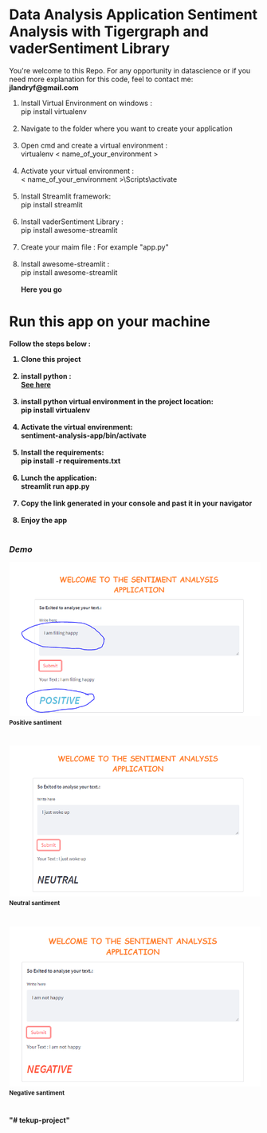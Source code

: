 

<h1>Data Analysis Application Sentiment Analysis with Tigergraph and vaderSentiment Library </h1>
<p>You're welcome to this Repo. For any opportunity in datascience or if you need more explanation for this code, feel to contact me: <b>jlandryf@gmail.com</b></p>

<ol>
	<li>
		Install Virtual Environment on windows :<br>
		pip install virtualenv
	</li><br>
	<li>
		Navigate to the folder where you want to create your application <br>
	</li><br>
	<li>
		Open cmd and create a virtual environment : <br>
		virtualenv < name_of_your_environment >
	</li><br>
	<li>
		Activate your virtual environment : <br>
		< name_of_your_environment >\Scripts\activate
	</li><br>
	<li>
		Install Streamlit framework: <br>
		pip install streamlit
	</li><br>
	<li>
		Install vaderSentiment Library : <br>
		pip install awesome-streamlit
	</li><br>
	<li>
		Create your maim file : For example "app.py"
	</li><br>
	<li>
		Install awesome-streamlit : <br>
		pip install awesome-streamlit
	</li><br>
	<b>Here you go<b>
	
	
</ol>

<h1>Run this app on your machine </h1>
<p>Follow the steps below : </p>

<ol>
	<li>
		Clone this project
	</li><br>
	<li>
		install python : <br> <a href="https://www.python.org/downloads/" target="blank">See here</a>
	</li><br>
	<li>
		install python virtual environment in the project location: <br> pip install virtualenv 
	</li><br>
	<li>
		Activate the virtual envirenment: <br> sentiment-analysis-app/bin/activate
	</li><br>
	<li>
		Install the requirements: <br> pip install -r requirements.txt
	</li><br>
	<li>
		Lunch the application: <br> streamlit run app.py
	</li><br>
  	<li>
		Copy the link generated in your console and past it in your navigator
	</li><br>
	<li>
		Enjoy the app
	</li><br>
</ol>

<h3><b><i>Demo</i></b></h3>
<div>
	<div>
		<img src="./src/img/positive.PNG">
		<small>Positive santiment</small>
	</div>
	<h1></h1>
	<div>
		<img src="./src/img/neutral.PNG">
		<small>Neutral santiment</small>
	</div>
	<h1></h1>
	<div>
		<img src="./src/img/negative.PNG">
		<small>Negative santiment</small>
	</div>
	<h1></h1>
</div>
"# tekup-project" 
